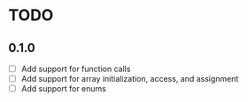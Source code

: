 # TODO

## 0.1.0

- [ ] Add support for function calls
- [ ] Add support for array initialization, access, and assignment
- [ ] Add support for enums
